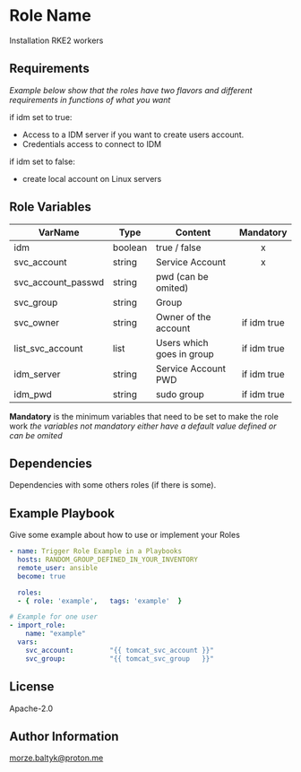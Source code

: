 Role Name
=========

Installation RKE2 workers

Requirements
------------

*Example below show that the roles have two flavors and different requirements in functions of what you want*

if idm set to true:
- Access to a IDM server if you want to create users account.
- Credentials access to connect to IDM

if idm set to false:
- create local account on Linux servers

Role Variables
--------------

| **VarName**        | **Type** | **Content**               | **Mandatory** |
|--------------------|----------|---------------------------|:-------------:|
| idm                | boolean  | true / false              | x             |
| svc_account        | string   | Service Account           | x             |
| svc_account_passwd | string   | pwd (can be omited)       |               |
| svc_group          | string   | Group                     |               |
| svc_owner          | string   | Owner of the account      | if idm true   |
| list_svc_account   | list     | Users which goes in group | if idm true   |
| idm_server         | string   | Service Account PWD       | if idm true   |
| idm_pwd            | string   | sudo group                | if idm true   |

**Mandatory** is the minimum variables that need to be set to make the role work
*the variables not mandatory either have a default value defined or can be omited*

Dependencies
------------

Dependencies with some others roles (if there is some).

Example Playbook
----------------
Give some example about how to use or implement your Roles


```yml
- name: Trigger Role Example in a Playbooks
  hosts: RANDOM_GROUP_DEFINED_IN_YOUR_INVENTORY
  remote_user: ansible
  become: true

  roles:
  - { role: 'example',   tags: 'example'  }
```

```yml
# Example for one user
- import_role:
    name: "example"
  vars:
    svc_account:         "{{ tomcat_svc_account }}"
    svc_group:           "{{ tomcat_svc_group   }}"
```

License
-------

Apache-2.0

Author Information
------------------

morze.baltyk@proton.me
